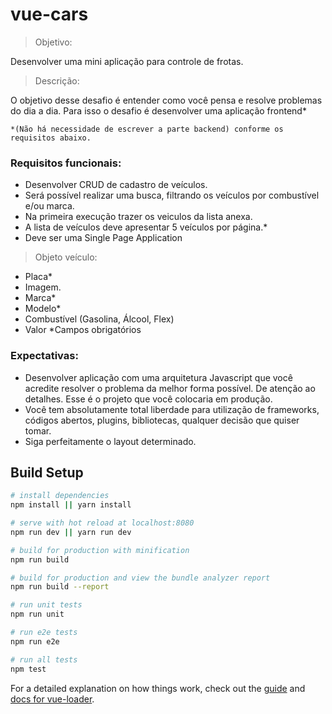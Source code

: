 # vue-cars

> Objetivo:​​

Desenvolver uma mini aplicação para controle de frotas.

> Descrição:​​

  O objetivo desse desafio é entender como você pensa e resolve problemas do dia a dia. Para isso o desafio é desenvolver uma aplicação frontend*

`*(Não há necessidade de escrever a parte backend) conforme os requisitos abaixo.`


### Requisitos funcionais:
- Desenvolver CRUD de cadastro de veículos.
- Será possível realizar uma busca, filtrando os veículos por combustível e/ou marca.
- Na primeira execução trazer os veiculos da lista anexa.
- A lista de veículos deve apresentar 5 veículos por página.*
- Deve ser uma Single Page Application

> Objeto​​ veículo:
- Placa*
- Imagem.
- Marca*
- Modelo*
- Combustível (Gasolina, Álcool, Flex)
- Valor
  *Campos obrigatórios

### Expectativas:
- Desenvolver aplicação com uma arquitetura Javascript que você acredite resolver o problema da
melhor forma possível. De atenção ao detalhes. Esse é o projeto que você colocaria em
produção.
- Você tem absolutamente total liberdade para utilização de frameworks, códigos abertos, plugins,
bibliotecas, qualquer decisão que quiser tomar.
- Siga perfeitamente o layout determinado.


## Build Setup

``` bash
# install dependencies
npm install || yarn install

# serve with hot reload at localhost:8080
npm run dev || yarn run dev

# build for production with minification
npm run build

# build for production and view the bundle analyzer report
npm run build --report

# run unit tests
npm run unit

# run e2e tests
npm run e2e

# run all tests
npm test
```

For a detailed explanation on how things work, check out the [guide](http://vuejs-templates.github.io/webpack/) and [docs for vue-loader](http://vuejs.github.io/vue-loader).
